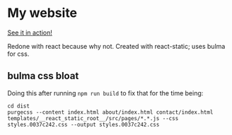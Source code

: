# My website

[See it in action!](https://nicklausw.com)

Redone with react because why not. Created with react-static; uses bulma for css.

## bulma css bloat
Doing this after running `npm run build` to fix that for the time being:
```
cd dist
purgecss --content index.html about/index.html contact/index.html templates/__react_static_root__/src/pages/*.*.js --css styles.0037c242.css --output styles.0037c242.css
```